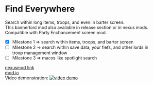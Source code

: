 Find Everywhere 
=======================
Search within long items, troops, and even in barter screen.  
This bannerlord mod also available in release section or in nexus mods.  
Compatible with Party Enchancement screen mod.  

- [x] Milestone 1 => search within items, troops, and barter screen  
- [ ] Milestone 2 => search within save data, your fiefs, and other lords in troop management window  
- [ ] Milestone 3 => macos like spotlight search  

[nexusmod link](https://www.nexusmods.com/mountandblade2bannerlord/mods/1341)   
[mod.io](https://bannerlord.mod.io/find-everywhere)  
Video demonstration: 
[![video demo](https://i.ytimg.com/vi_webp/3_5grCLr6K8/maxresdefault.webp)](https://www.youtube.com/watch?v=3_5grCLr6K8&feature=youtu.be)
